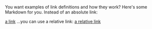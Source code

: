 You want examples of link definitions and how they work? Here's some Markdown for you.
Instead of an absolute link:
 
[a link](https://github.com/user/repo/blob/branch/other_file.md)
…you can use a relative link:
[a relative link](other_file.md)
 
